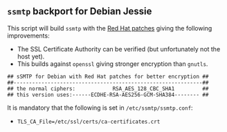 `ssmtp` backport for Debian Jessie
---

This script will build `ssmtp` with the [Red Hat patches](http://pkgs.fedoraproject.org/cgit/rpms/ssmtp.git/tree/) giving the following improvements:

* The SSL Certificate Authority can be verified (but unfortunately not the host yet).
* This builds against `openssl` giving stronger encryption than `gnutls`.

```
## sSMTP for Debian with Red Hat patches for better encryption ##
##-------------------------------------------------------------##
## the normal ciphers:            RSA_AES_128_CBC_SHA1         ##
## this version uses:------ECDHE-RSA-AES256-GCM-SHA384-------- ##
```
It is mandatory that the following is set in `/etc/ssmtp/ssmtp.conf`:

* `TLS_CA_File=/etc/ssl/certs/ca-certificates.crt`

